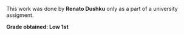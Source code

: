 

This work was done by **Renato Dushku** only as a part of a university assigment.

**Grade obtained: Low 1st**
